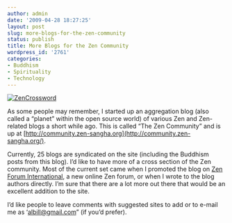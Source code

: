 ```yaml
---
author: admin
date: '2009-04-28 18:27:25'
layout: post
slug: more-blogs-for-the-zen-community
status: publish
title: More Blogs for the Zen Community
wordpress_id: '2761'
categories:
- Buddhism
- Spirituality
- Technology
---
```


[![ZenCrossword](http://farm4.static.flickr.com/3391/3485066776_be5319cfdc_o.gif)](http://www.flickr.com/photos/albill/3485066776/ "ZenCrossword")

As some people may remember, I started up an aggregation blog (also
called a “planet” within the open source world) of various Zen and
Zen-related blogs a short while ago. This is called “The Zen Community”
and is up at
[http://community.zen-sangha.org](http://community.zen-sangha.org/).

Currently, 25 blogs are syndicated on the site (including the Buddhism
posts from this blog). I’d like to have more of a cross section of the
Zen community. Most of the current set came when I promoted the blog on
[Zen Forum International](http://www.zenforuminternational.org/), a new
online Zen forum, or when I wrote to the blog authors directly. I’m sure
that there are a lot more out there that would be an excellent addition
to the site.

I’d like people to leave comments with suggested sites to add or to
e-mail me as ‘albill@gmail.com” (if you’d prefer).
